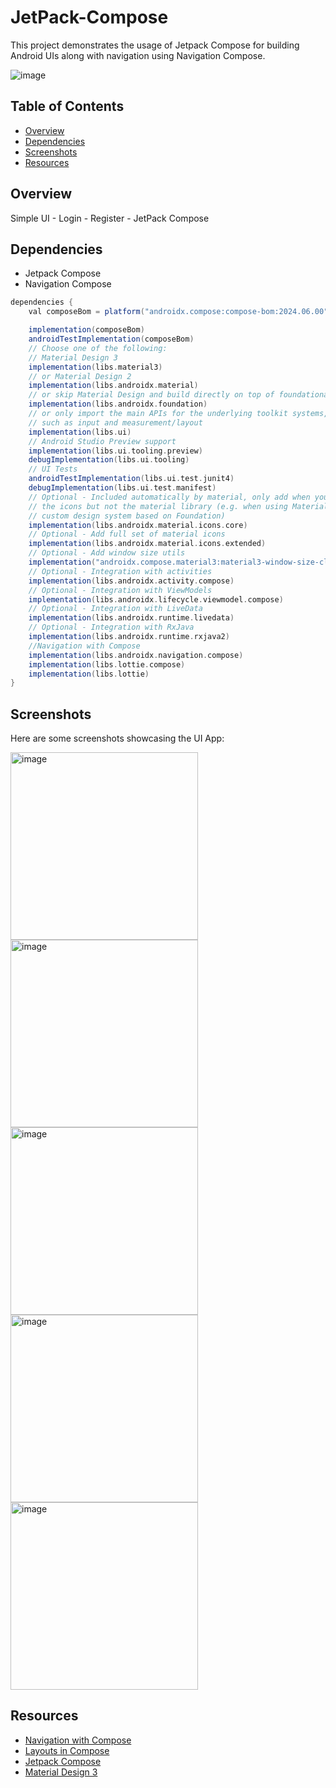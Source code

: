 # JetPack-Compose


This project demonstrates the usage of Jetpack Compose for building Android UIs along with navigation using Navigation Compose.

<img src="https://github.com/3mohamed-abdelfattah/JetPack-Compose/assets/142848460/1825adb1-c81d-41ca-a09b-04c8405b3b46" alt="image"/>

## Table of Contents

- [Overview](#overview)
- [Dependencies](#dependencies)
- [Screenshots](#screenshots)
- [Resources](#resources)

## Overview

Simple UI - Login - Register - JetPack Compose

## Dependencies

- Jetpack Compose
- Navigation Compose

```gradle
dependencies {
    val composeBom = platform("androidx.compose:compose-bom:2024.06.00")

    implementation(composeBom)
    androidTestImplementation(composeBom)
    // Choose one of the following:
    // Material Design 3
    implementation(libs.material3)
    // or Material Design 2
    implementation(libs.androidx.material)
    // or skip Material Design and build directly on top of foundational components
    implementation(libs.androidx.foundation)
    // or only import the main APIs for the underlying toolkit systems,
    // such as input and measurement/layout
    implementation(libs.ui)
    // Android Studio Preview support
    implementation(libs.ui.tooling.preview)
    debugImplementation(libs.ui.tooling)
    // UI Tests
    androidTestImplementation(libs.ui.test.junit4)
    debugImplementation(libs.ui.test.manifest)
    // Optional - Included automatically by material, only add when you need
    // the icons but not the material library (e.g. when using Material3 or a
    // custom design system based on Foundation)
    implementation(libs.androidx.material.icons.core)
    // Optional - Add full set of material icons
    implementation(libs.androidx.material.icons.extended)
    // Optional - Add window size utils
    implementation("androidx.compose.material3:material3-window-size-class")
    // Optional - Integration with activities
    implementation(libs.androidx.activity.compose)
    // Optional - Integration with ViewModels
    implementation(libs.androidx.lifecycle.viewmodel.compose)
    // Optional - Integration with LiveData
    implementation(libs.androidx.runtime.livedata)
    // Optional - Integration with RxJava
    implementation(libs.androidx.runtime.rxjava2)
    //Navigation with Compose
    implementation(libs.androidx.navigation.compose)
    implementation(libs.lottie.compose)
    implementation(libs.lottie)
}
```

## Screenshots
Here are some screenshots showcasing the UI App:

<img src="https://github.com/3mohamed-abdelfattah/JetPack-Compose/assets/142848460/4da21fba-b788-4f41-94cc-565a8715b208" alt="image" width="300"/>

<img src="https://github.com/3mohamed-abdelfattah/JetPack-Compose/assets/142848460/416a9780-d7fb-4950-8365-de2452ee4e2a" alt="image" width="300"/>

<img src="https://github.com/3mohamed-abdelfattah/JetPack-Compose/assets/142848460/f48dc3d8-7374-45c6-896b-a34e607051f7" alt="image" width="300"/>

<img src="https://github.com/3mohamed-abdelfattah/JetPack-Compose/assets/142848460/ab9302e5-a402-4aab-9281-3a91092b69dd" alt="image" width="300"/>

<img src="https://github.com/3mohamed-abdelfattah/JetPack-Compose/assets/142848460/a1eab835-4bce-4121-8a93-4d6256e59696" alt="image" width="300"/>




## Resources
- [Navigation with Compose](https://developer.android.com/develop/ui/compose/navigation#kts)
- [Layouts in Compose](https://developer.android.com/develop/ui/compose/layouts)
- [Jetpack Compose](https://developer.android.com/develop/ui/compose)
- [Material Design 3](https://m3.material.io/develop/android/jetpack-compose)


